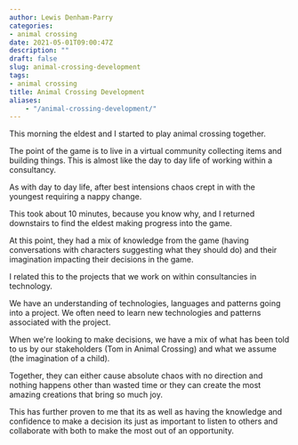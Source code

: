 ```yaml
---
author: Lewis Denham-Parry
categories:
- animal crossing
date: 2021-05-01T09:00:47Z
description: ""
draft: false
slug: animal-crossing-development
tags:
- animal crossing
title: Animal Crossing Development
aliases:
    - "/animal-crossing-development/"
---
```


This morning the eldest and I started to play animal crossing together.

The point of the game is to live in a virtual community collecting items and building things.
This is almost like the day to day life of working within a consultancy.

As with day to day life, after best intensions chaos crept in with the youngest requiring a nappy change.

This took about 10 minutes, because you know why, and I returned downstairs to find the eldest making progress into the game.

At this point, they had a mix of knowledge from the game (having conversations with characters suggesting what they should do) and their imagination impacting their decisions in the game.

I related this to the projects that we work on within consultancies in technology.

We have an understanding of technologies, languages and patterns going into a project.  We often need to learn new technologies and patterns associated with the project.

When we're looking to make decisions, we have a mix of what has been told to us by our stakeholders (Tom in Animal Crossing) and what we assume (the imagination of a child).

Together, they can either cause absolute chaos with no direction and nothing happens other than wasted time or they can create the most amazing creations that bring so much joy.

This has further proven to me that its as well as having the knowledge and confidence to make a decision its just as important to listen to others and collaborate with both to make the most out of an opportunity.
